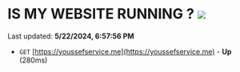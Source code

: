 # IS MY WEBSITE RUNNING ? [![](https://img.shields.io/static/v1?label=Sponsor&message=%E2%9D%A4&logo=GitHub&color=%23fe8e86)](https://github.com/sponsors/<username>)

Last updated: **5/22/2024, 6:57:56 PM**

- `GET` [https://youssefservice.me](https://youssefservice.me) - **Up** (280ms)
